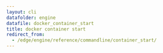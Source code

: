 ```yaml
---
layout: cli
datafolder: engine
datafile: docker_container_start
title: docker container start
redirect_from:
  - /edge/engine/reference/commandline/container_start/
---
```

